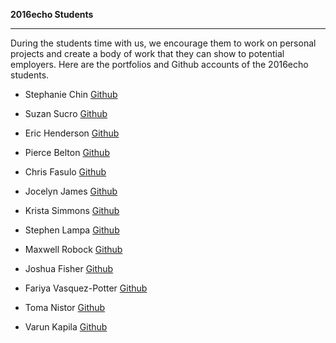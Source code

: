 **2016echo Students**

-----------

During the students time with us, we encourage them to work on personal projects and create a body of work that they can show to potential employers.
Here are the portfolios and Github accounts of the 2016echo students.

- Stephanie Chin
[Github](https://github.com/stephaniejue)

- Suzan	Sucro
[Github](https://github.com/suzmas)

- Eric	Henderson
[Github](https://github.com/hendrickson02)

- Pierce Belton
[Github](https://github.com/piercebelton)

- Chris	Fasulo
[Github](https://github.com/cmfasulo)

- Jocelyn	James
[Github](https://github.com/missjames008)

- Krista Simmons
[Github](https://github.com/krista805)

- Stephen	Lampa
[Github](https://github.com/sslampa)

- Maxwell	Robock
[Github](https://github.com/mrobock)

- Joshua Fisher
[Github](https://github.com/fisherj122)

- Fariya Vasquez-Potter
[Github](https://github.com/fariyav26)

- Toma Nistor
[Github](https://github.com/tomanistor)

- Varun Kapila
[Github](https://github.com/varunkapila)
